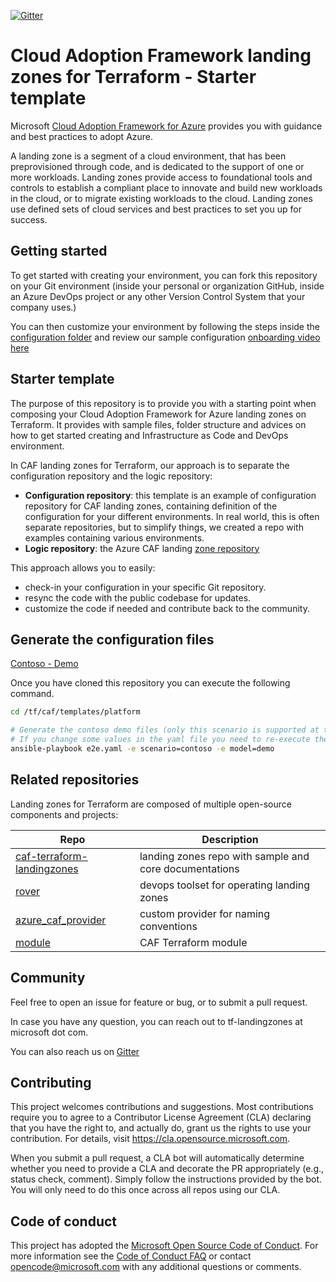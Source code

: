 [![Gitter](https://badges.gitter.im/aztfmod/community.svg)](https://gitter.im/aztfmod/community?utm_source=badge&utm_medium=badge&utm_campaign=pr-badge)

# Cloud Adoption Framework landing zones for Terraform - Starter template

Microsoft [Cloud Adoption Framework for Azure](https://aka.ms/caf) provides you with guidance and best practices to adopt Azure.

A landing zone is a segment of a cloud environment, that has been preprovisioned through code, and is dedicated to the support of one or more workloads. Landing zones provide access to foundational tools and controls to establish a compliant place to innovate and build new workloads in the cloud, or to migrate existing workloads to the cloud. Landing zones use defined sets of cloud services and best practices to set you up for success.

## Getting started

To get started with creating your environment, you can fork this repository on your Git environment (inside your personal or organization GitHub, inside an Azure DevOps project or any other Version Control System that your company uses.)

You can then customize your environment by following the steps inside the [configuration folder](./configuration) and review our sample configuration [onboarding video here](https://www.youtube.com/watch?v=M5BXm30IpdY)

## Starter template

The purpose of this repository is to provide you with a starting point when composing your Cloud Adoption Framework for Azure landing zones on Terraform. It provides with sample files, folder structure and advices on how to get started creating and Infrastructure as Code and DevOps environment.

In CAF landing zones for Terraform, our approach is to separate the configuration repository and the logic repository:

* **Configuration repository**: this template is an example of configuration repository for CAF landing zones, containing definition of the configuration for your different environments. In real world, this is often separate repositories, but to simplify things, we created a repo with examples containing various environments.
* **Logic repository**: the Azure CAF landing [zone repository](https://github.com/azure/caf-terraform-landingzones)

This approach allows you to easily:

* check-in your configuration in your specific Git repository.
* resync the code with the public codebase for updates.
* customize the code if needed and contribute back to the community.

## Generate the configuration files

[Contoso - Demo](./templates/platform/platform_contoso_demo.yaml)

Once you have cloned this repository you can execute the following command.

```bash
cd /tf/caf/templates/platform

# Generate the contoso demo files (only this scenario is supported at the moment. More to come)
# If you change some values in the yaml file you need to re-execute the command to update the tfvars files.
ansible-playbook e2e.yaml -e scenario=contoso -e model=demo

```


## Related repositories

Landing zones for Terraform are composed of multiple open-source components and projects:

| Repo                                                                                              | Description                                                |
|---------------------------------------------------------------------------------------------------|------------------------------------------------------------|
| [caf-terraform-landingzones](https://github.com/azure/caf-terraform-landingzones) | landing zones repo with sample and core documentations     |
| [rover](https://github.com/aztfmod/rover)                                                         | devops toolset for operating landing zones                 |
| [azure_caf_provider](https://github.com/aztfmod/terraform-provider-azurecaf)                      | custom provider for naming conventions                     |
| [module](https://registry.terraform.io/modules/aztfmod)                                          | CAF Terraform module |

## Community

Feel free to open an issue for feature or bug, or to submit a pull request.

In case you have any question, you can reach out to tf-landingzones at microsoft dot com.

You can also reach us on [Gitter](https://gitter.im/aztfmod/community?utm_source=badge&utm_medium=badge&utm_campaign=pr-badge)

## Contributing

This project welcomes contributions and suggestions.  Most contributions require you to agree to a
Contributor License Agreement (CLA) declaring that you have the right to, and actually do, grant us
the rights to use your contribution. For details, visit https://cla.opensource.microsoft.com.

When you submit a pull request, a CLA bot will automatically determine whether you need to provide
a CLA and decorate the PR appropriately (e.g., status check, comment). Simply follow the instructions
provided by the bot. You will only need to do this once across all repos using our CLA.

## Code of conduct

This project has adopted the [Microsoft Open Source Code of Conduct](https://opensource.microsoft.com/codeofconduct/).
For more information see the [Code of Conduct FAQ](https://opensource.microsoft.com/codeofconduct/faq/) or
contact [opencode@microsoft.com](mailto:opencode@microsoft.com) with any additional questions or comments.
